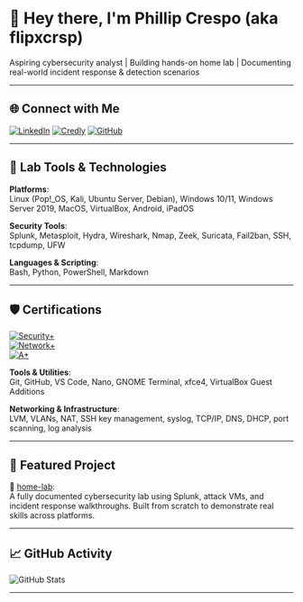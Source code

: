 # 👋 Hey there, I'm Phillip Crespo (aka flipxcrsp)

Aspiring cybersecurity analyst | Building hands-on home lab | Documenting real-world incident response & detection scenarios

---

## 🌐 Connect with Me

[![LinkedIn](https://img.shields.io/badge/LinkedIn-Phillip5280-blue?logo=linkedin&style=for-the-badge)](https://www.linkedin.com/in/phillip5280)
[![Credly](https://img.shields.io/badge/Credentials-Credly-orange?logo=credly&style=for-the-badge)](https://www.credly.com/users/phillip5280)
[![GitHub](https://img.shields.io/badge/GitHub-Home_Lab-333?logo=github&style=for-the-badge)](https://github.com/flipxcrsp/home-lab)

---

## 🧰 Lab Tools & Technologies

**Platforms**:  
Linux (Pop!\_OS, Kali, Ubuntu Server, Debian), Windows 10/11, Windows Server 2019, MacOS, VirtualBox, Android, iPadOS

**Security Tools**:  
Splunk, Metasploit, Hydra, Wireshark, Nmap, Zeek, Suricata, Fail2ban, SSH, tcpdump, UFW

**Languages & Scripting**:  
Bash, Python, PowerShell, Markdown

---

## 🛡️ Certifications

[![Security+](https://img.shields.io/badge/CompTIA-Security%2B-blueviolet?style=for-the-badge&logo=comptia)](https://www.credly.com/badges/f60b28b8-fd82-4d06-87fa-9e1e9bcb9f0a)  
[![Network+](https://img.shields.io/badge/CompTIA-Network%2B-blue?style=for-the-badge&logo=comptia)](https://www.credly.com/badges/your-network-badge-id)  
[![A+](https://img.shields.io/badge/CompTIA-A%2B-red?style=for-the-badge&logo=comptia)](https://www.credly.com/badges/your-a-plus-badge-id)


**Tools & Utilities**:  
Git, GitHub, VS Code, Nano, GNOME Terminal, xfce4, VirtualBox Guest Additions

**Networking & Infrastructure**:  
LVM, VLANs, NAT, SSH key management, syslog, TCP/IP, DNS, DHCP, port scanning, log analysis

---

## 🔬 Featured Project

🧪 [home-lab](https://github.com/flipxcrsp/home-lab):  
A fully documented cybersecurity lab using Splunk, attack VMs, and incident response walkthroughs. Built from scratch to demonstrate real skills across platforms.

---

## 📈 GitHub Activity

![GitHub Stats](https://github-readme-stats.vercel.app/api?username=flipxcrsp&show_icons=true&theme=radical)

---

